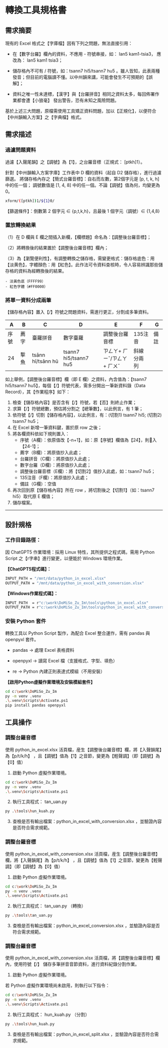 # 轉換工具規格書

## 需求摘要

現有的 Excel 格式之【字庫檔】因有下列之問題，無法直接引用：

- 在【數字台羅】欄內的資料，不應用 - 符號串接，如： lan5 kam1-tsia3，
  應改為： lan5 kam1 tsia3；

- 儲存格內不可有 / 符號，如：tsann7 hi5/tsann7 hu5 。雖人皆知，此表兩種發音；但目前的電腦讀不懂。以中州韻來講，可能會發生不可預期的【誤解】；

- 資料之唯一性未達標，【漢字】與【台羅拼音】相同之資料太多，每回佈署作業都會遭【小狼毫】
發出警告，恐有未知之風險問題。

基於上述三大問題，原檔需使用工具矯正資料問題，加以【正規化】，以便符合【中州韻輸入方案】之【字典檔】格式。


## 需求描述

### 過瀘問題資料

過濾【入聲尾韻】之【調號】為【1】，之台羅音標（正規式： [ptkh]1）。

針對【中州韻輸入方案字庫】工作表中 D 欄的資料（起自 D2 儲存格），進行過濾篩選。 將儲存格內存之【簡式台羅音標】：自右而左數，第2個字元是 [p, t, k, h] 中的任一個； 調號數值是 [1, 4, 8] 中的任一個。不論【調號】值為何，均變更為 0。

```bash
xform/([ptkh])1/${1}0/
```

【篩選條件】：倒數第 2 個字元 ∈ {p,t,k,h}，且最後 1 個字元（調號）∈ {1,4,8}

### 置放轉換結果

（1）在 D 欄與 E 欄之間插入新欄，【欄標題】命名為：【調整後台羅音標】；

（2）將轉換後的結果置於【調整後台羅音標】欄內；

（3）為【瀏覽便利性】，有調整轉換之儲存格，需變更格式：儲存格底色：用【淡黄色】，字體顏色：用【紅色】。此作法可令資料查核時，令人容易辨識那些儲存格的資料為經轉換後的結果。

    - 淡黃色底（FFFF99）
    - 紅色字體（#FF0000）

### 將單一資料分成兩筆

【儲存格內容】置入【/】符號之問題資料，需進行更正，分割成多筆資料。

|  A  |  B  |  C  |  D  |  E  |  F  |  G  |
|-----|-----|-----|-----|-----|-----|-----|
| 序號 | 薦字 | 臺羅拼音 | 數字臺羅 | 調整後台羅音標 | 135注音 | 備註 |
| 24 | 㨻魚 | tsānn hî/tsānn hû | tsann7 hi5/tsann7 hu5 | ㄗㄥㄚ+ ㄏㄧˇ/ㄗㄥㄚ+ ㄏㄨˇ	 | 斜線分兩列 |

如上舉例，【調整後台羅音標】欄（即 E 欄）之資料，內含值為：【tsann7 hi5/tsann7 hu5】，每個【/】符號代表，需多分開出一筆新資料錄（Data Record），其【作業程序】如下：

1. 檢查【儲存格內容】是否含有【/】符號，若【否】則終止作業；
2. 求算【/】符號總數，預估將分割之【總筆數】，以此例言，有 1 筆；
3. 依符號【/】切割【儲存格內容】，以此例言，有：(切割1) tsann7 hi5; (切割2) tsann7 hu5；
4. 在 Excel 新增一筆資料鍵，置於原 row 之後；
5. 將各欄資料依如下規則置入：
   - 序號（A欄）：依原值改【-n+1】，如：原【序號】欄值為【24】，則𦋠入【24-1】；
   - 薦字（B欄）：將原值抄入此處；
   - 台羅拼音（C欄）：將原值抄入此處；
   - 數字台羅（D欄）：將原值抄入此處；
   - 調整後台羅音標（E欄）：將【切割2】值抄入此處，如：tsann7 hu5；
   - 135注音（F欄）：將原值抄入此處；
   - 備註（G欄）：空值
6. 再次回到原【儲存格內容】所在 row ，將切割後之【切割1】（如：tsann7 hi5）取代原 E 欄值；
7. 儲存檔案。

---

## 設計規格

### 工作目錄路徑：

因 ChatGPT5 作業環境：採用 Linux 特性，其所提供之程式碼，需用 Python Script 之【r字串】進行變更，以便能於 Windows 環境作業。

**【ChatGPT5程式碼】：**

```bash
INPUT_PATH = "/mnt/data/python_in_excel.xlsx"
OUTPUT_PATH = "/mnt/data/python_in_excel_with_conversion.xlsx"
```

**【Windows作業程式碼】：**

```bash
INPUT_PATH  = r"c:\work\DoMiSo_Zu_Im\tools\python_in_excel.xlsx"
OUTPUT_PATH = r"c:\work\DoMiSo_Zu_Im\tools\python_in_excel_with_conversion.xlsx"
```


### 安裝 Python 套件

轉換工具以 Python Script 製作，為配合 Excel 整合運作，需有 pandas 與 openpyxl 套件。

- pandas → 處理 Excel 表格資料

- openpyxl → 讀寫 Excel 檔（支援格式、字型、填色）

- re → Python 內建正則表達式模組（不用安裝）

**【啟用Python虛擬作業環境及安裝模組套件】**

```bash
cd c:\work\DoMiSo_Zu_Im
py -m venv .venv
.\.venv\Scripts\Activate.ps1
pip install pandas openpyxl
```

## 工具操作

### 調整台羅音標

使用 python_in_excel.xlsx 活頁檔，産生【調整後台羅音標】欄，將【入聲韻尾】為【p/t/k/h】
，且【調號】值為【1】之音節，變更為【輕聲調】（即【調號】為【0】值）

1. 啟動 Python 虛擬作業環境。

```bash
cd c:\work\DoMiSo_Zu_Im
py -m venv .venv
.\.venv\Scripts\Activate.ps1
```

2. 執行工具程式： tan_uan.py

```bash
py .\tools\hun_kuah.py
```

3. 查檢是否有輸出檔案：python_in_excel_with_conversion.xlsx ，並驗證內容是否符合需求規範。

### 調整台羅音標

使用 python_in_excel_with_conversion.xlsx 活頁檔，産生【調整後台羅音標】欄，將【入聲韻尾】為【p/t/k/h】
，且【調號】值為【1】之音節，變更為【輕聲調】（即【調號】為【0】值）

1. 啟動 Python 虛擬作業環境。

```bash
cd c:\work\DoMiSo_Zu_Im
py -m venv .venv
.\.venv\Scripts\Activate.ps1
```

2. 執行工具程式： tan_uan.py （轉換）

```bash
py .\tools\tan_uan.py
```

3. 查檢是否有輸出檔案：python_in_excel_conversion.xlsx ，並驗證內容是否符合需求規範。

### 調整台羅音標

使用 python_in_excel_with_conversion.xlsx 活頁檔，將【調整後台羅音標】欄內，使用符號【/】
儲存多筆拼音音節資料，進行資料紀錄分割作業。

1. 啟動 Python 虛擬作業環境。

若 Python 虛擬作業環境尚未啟用，則執行以下指令：

```bash
cd c:\work\DoMiSo_Zu_Im
py -m venv .venv
.\.venv\Scripts\Activate.ps1
```

2. 執行工具程式： hun_kuah.py （分割）

```bash
py .\tools\hun_kuah.py
```

3. 查檢是否有輸出檔案：python_in_excel_split.xlsx ，並驗證內容是否符合需求規範。
